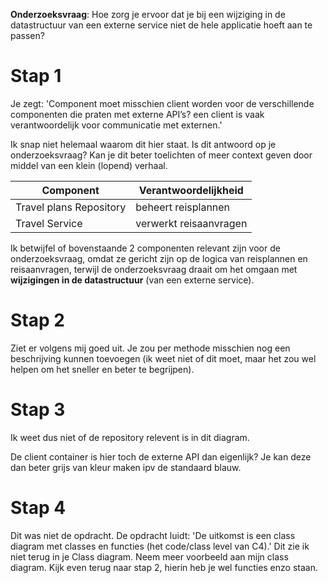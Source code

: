 
**Onderzoeksvraag**: 
Hoe zorg je ervoor dat je bij een wijziging in de datastructuur van een externe service niet de hele applicatie hoeft aan te passen?
# Stap 1

Je zegt:
'Component moet misschien client worden voor de verschillende componenten die praten met externe API’s? een client is vaak verantwoordelijk voor communicatie met externen.'

Ik snap niet helemaal waarom dit hier staat. Is dit antwoord op je onderzoeksvraag? Kan je dit beter toelichten of meer context geven door middel van een klein (lopend) verhaal.

| Component               | Verantwoordelijkheid   |
| ----------------------- | ---------------------- |
| Travel plans Repository | beheert reisplannen    |
| Travel Service          | verwerkt reisaanvragen |
Ik betwijfel of bovenstaande 2 componenten relevant zijn voor de onderzoeksvraag, omdat ze gericht zijn op de logica van reisplannen en reisaanvragen, terwijl de onderzoeksvraag draait om het omgaan met **wijzigingen in de datastructuur** (van een externe service).

# Stap 2
Ziet er volgens mij goed uit. Je zou per methode misschien nog een beschrijving kunnen toevoegen (ik weet niet of dit moet, maar het zou wel helpen om het sneller en beter te begrijpen).

# Stap 3
Ik weet dus niet of de repository relevent is in dit diagram. 

De client container is hier toch de externe API dan eigenlijk? Je kan deze dan beter grijs van kleur maken ipv de standaard blauw. 

# Stap 4
Dit was niet de opdracht. De opdracht luidt: 'De uitkomst is een class diagram met classes en functies (het code/class level van C4).'
Dit zie ik niet terug in je Class diagram. Neem meer voorbeeld aan mijn class diagram. Kijk even terug naar stap 2, hierin heb je wel functies enzo staan.

